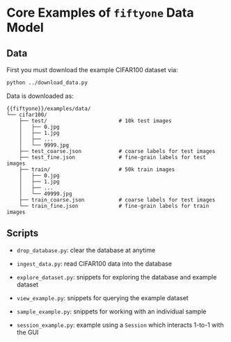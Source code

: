 # Core Examples of `fiftyone` Data Model

## Data

First you must download the example CIFAR100 dataset via:

```bash
python ../download_data.py
```

Data is downloaded as:

```
{{fiftyone}}/examples/data/
└── cifar100/
    ├── test/                       # 10k test images
    │   ├── 0.jpg
    │   ├── 1.jpg
    │   ├── ...
    │   └── 9999.jpg
    ├── test_coarse.json            # coarse labels for test images
    ├── test_fine.json              # fine-grain labels for test images
    ├── train/                      # 50k train images
    │   ├── 0.jpg
    │   ├── 1.jpg
    │   ├── ...
    │   └── 49999.jpg
    ├── train_coarse.json           # coarse labels for test images
    └── train_fine.json             # fine-grain labels for train images
```

## Scripts

-   `drop_database.py`: clear the database at anytime

-   `ingest_data.py`: read CIFAR100 data into the database

-   `explore_dataset.py`: snippets for exploring the database and example
    dataset

-   `view_example.py`: snippets for querying the example dataset

-   `sample_example.py`: snippets for working with an individual sample

-   `session_example.py`: example using a `Session` which interacts 1-to-1 with
    the GUI
